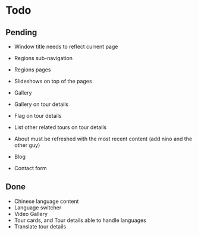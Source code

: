 # Todo

## Pending

- Window title needs to reflect current page
- Regions sub-navigation
- Regions pages
- Slideshows on top of the pages
- Gallery

- Gallery on tour details
- Flag on tour details
- List other related tours on tour details

- About must be refreshed with the most recent content (add nino and the other guy)
- Blog
- Contact form

## Done

- Chinese language content
- Language switcher
- Video Gallery
- Tour cards, and Tour details able to handle languages
- Translate tour details
